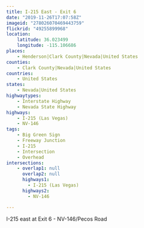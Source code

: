 ```yaml
---
title: I-215 East - Exit 6
date: "2019-11-26T17:07:58Z"
imageid: "278026070469443759"
flickrid: "49255899968"
location:
    latitude: 36.023499
    longitude: -115.106686
places:
    - Henderson|Clark County|Nevada|United States
counties:
    - Clark County|Nevada|United States
countries:
    - United States
states:
    - Nevada|United States
highwaytypes:
    - Interstate Highway
    - Nevada State Highway
highways:
    - I-215 (Las Vegas)
    - NV-146
tags:
    - Big Green Sign
    - Freeway Junction
    - I-215
    - Intersection
    - Overhead
intersections:
    - overlap1: null
      overlap2: null
      highways1:
        - I-215 (Las Vegas)
      highways2:
        - NV-146

---
```

I-215 east at Exit 6 - NV-146/Pecos Road